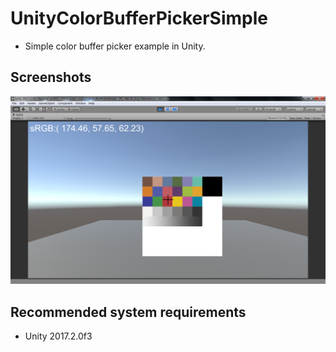 # UnityColorBufferPickerSimple
* Simple color buffer picker example in Unity.

## Screenshots
<img src="https://github.com/haneda-atsushi/UnityColorBufferPickerSimple/blob/master/Screenshots/screenshot0.png" width="640"/>

## Recommended system requirements
* Unity 2017.2.0f3
